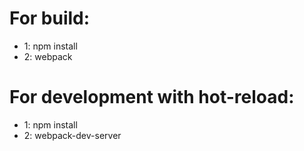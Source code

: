 # For build:
* 1: npm install
* 2: webpack

# For development with hot-reload:
* 1: npm install
* 2: webpack-dev-server
